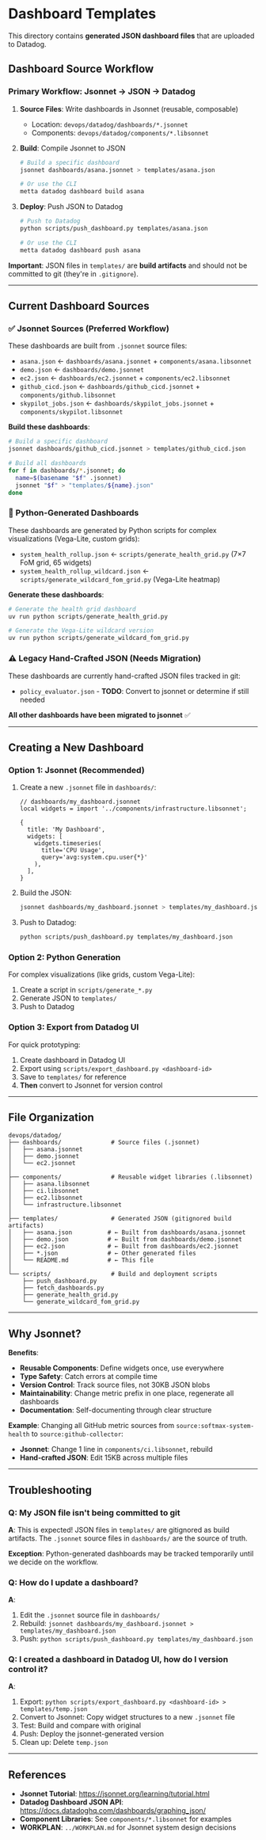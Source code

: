 # Dashboard Templates

This directory contains **generated JSON dashboard files** that are uploaded to Datadog.

## Dashboard Source Workflow

### Primary Workflow: Jsonnet → JSON → Datadog

1. **Source Files**: Write dashboards in Jsonnet (reusable, composable)
   - Location: `devops/datadog/dashboards/*.jsonnet`
   - Components: `devops/datadog/components/*.libsonnet`

2. **Build**: Compile Jsonnet to JSON
   ```bash
   # Build a specific dashboard
   jsonnet dashboards/asana.jsonnet > templates/asana.json

   # Or use the CLI
   metta datadog dashboard build asana
   ```

3. **Deploy**: Push JSON to Datadog
   ```bash
   # Push to Datadog
   python scripts/push_dashboard.py templates/asana.json

   # Or use the CLI
   metta datadog dashboard push asana
   ```

**Important**: JSON files in `templates/` are **build artifacts** and should not be committed to git (they're in `.gitignore`).

---

## Current Dashboard Sources

### ✅ Jsonnet Sources (Preferred Workflow)
These dashboards are built from `.jsonnet` source files:

- `asana.json` ← `dashboards/asana.jsonnet` + `components/asana.libsonnet`
- `demo.json` ← `dashboards/demo.jsonnet`
- `ec2.json` ← `dashboards/ec2.jsonnet` + `components/ec2.libsonnet`
- `github_cicd.json` ← `dashboards/github_cicd.jsonnet` + `components/github.libsonnet`
- `skypilot_jobs.json` ← `dashboards/skypilot_jobs.jsonnet` + `components/skypilot.libsonnet`

**Build these dashboards**:
```bash
# Build a specific dashboard
jsonnet dashboards/github_cicd.jsonnet > templates/github_cicd.json

# Build all dashboards
for f in dashboards/*.jsonnet; do
  name=$(basename "$f" .jsonnet)
  jsonnet "$f" > "templates/${name}.json"
done
```

### 🔧 Python-Generated Dashboards
These dashboards are generated by Python scripts for complex visualizations (Vega-Lite, custom grids):

- `system_health_rollup.json` ← `scripts/generate_health_grid.py` (7×7 FoM grid, 65 widgets)
- `system_health_rollup_wildcard.json` ← `scripts/generate_wildcard_fom_grid.py` (Vega-Lite heatmap)

**Generate these dashboards**:
```bash
# Generate the health grid dashboard
uv run python scripts/generate_health_grid.py

# Generate the Vega-Lite wildcard version
uv run python scripts/generate_wildcard_fom_grid.py
```

### ⚠️ Legacy Hand-Crafted JSON (Needs Migration)
These dashboards are currently hand-crafted JSON files tracked in git:

- `policy_evaluator.json` - **TODO**: Convert to jsonnet or determine if still needed

**All other dashboards have been migrated to jsonnet** ✅

---

## Creating a New Dashboard

### Option 1: Jsonnet (Recommended)

1. Create a new `.jsonnet` file in `dashboards/`:
   ```jsonnet
   // dashboards/my_dashboard.jsonnet
   local widgets = import '../components/infrastructure.libsonnet';

   {
     title: 'My Dashboard',
     widgets: [
       widgets.timeseries(
         title='CPU Usage',
         query='avg:system.cpu.user{*}'
       ),
     ],
   }
   ```

2. Build the JSON:
   ```bash
   jsonnet dashboards/my_dashboard.jsonnet > templates/my_dashboard.json
   ```

3. Push to Datadog:
   ```bash
   python scripts/push_dashboard.py templates/my_dashboard.json
   ```

### Option 2: Python Generation

For complex visualizations (like grids, custom Vega-Lite):

1. Create a script in `scripts/generate_*.py`
2. Generate JSON to `templates/`
3. Push to Datadog

### Option 3: Export from Datadog UI

For quick prototyping:

1. Create dashboard in Datadog UI
2. Export using `scripts/export_dashboard.py <dashboard-id>`
3. Save to `templates/` for reference
4. **Then** convert to Jsonnet for version control

---

## File Organization

```
devops/datadog/
├── dashboards/              # Source files (.jsonnet)
│   ├── asana.jsonnet
│   ├── demo.jsonnet
│   └── ec2.jsonnet
│
├── components/              # Reusable widget libraries (.libsonnet)
│   ├── asana.libsonnet
│   ├── ci.libsonnet
│   ├── ec2.libsonnet
│   └── infrastructure.libsonnet
│
├── templates/               # Generated JSON (gitignored build artifacts)
│   ├── asana.json          # ← Built from dashboards/asana.jsonnet
│   ├── demo.json           # ← Built from dashboards/demo.jsonnet
│   ├── ec2.json            # ← Built from dashboards/ec2.jsonnet
│   ├── *.json              # ← Other generated files
│   └── README.md           # ← This file
│
└── scripts/                 # Build and deployment scripts
    ├── push_dashboard.py
    ├── fetch_dashboards.py
    ├── generate_health_grid.py
    └── generate_wildcard_fom_grid.py
```

---

## Why Jsonnet?

**Benefits**:
- **Reusable Components**: Define widgets once, use everywhere
- **Type Safety**: Catch errors at compile time
- **Version Control**: Track source files, not 30KB JSON blobs
- **Maintainability**: Change metric prefix in one place, regenerate all dashboards
- **Documentation**: Self-documenting through clear structure

**Example**: Changing all GitHub metric sources from `source:softmax-system-health` to `source:github-collector`:
- **Jsonnet**: Change 1 line in `components/ci.libsonnet`, rebuild
- **Hand-crafted JSON**: Edit 15KB across multiple files

---

## Troubleshooting

### Q: My JSON file isn't being committed to git

**A**: This is expected! JSON files in `templates/` are gitignored as build artifacts. The `.jsonnet` source files in `dashboards/` are the source of truth.

**Exception**: Python-generated dashboards may be tracked temporarily until we decide on the workflow.

### Q: How do I update a dashboard?

**A**:
1. Edit the `.jsonnet` source file in `dashboards/`
2. Rebuild: `jsonnet dashboards/my_dashboard.jsonnet > templates/my_dashboard.json`
3. Push: `python scripts/push_dashboard.py templates/my_dashboard.json`

### Q: I created a dashboard in Datadog UI, how do I version control it?

**A**:
1. Export: `python scripts/export_dashboard.py <dashboard-id> > templates/temp.json`
2. Convert to Jsonnet: Copy widget structures to a new `.jsonnet` file
3. Test: Build and compare with original
4. Push: Deploy the jsonnet-generated version
5. Clean up: Delete `temp.json`

---

## References

- **Jsonnet Tutorial**: https://jsonnet.org/learning/tutorial.html
- **Datadog Dashboard JSON API**: https://docs.datadoghq.com/dashboards/graphing_json/
- **Component Libraries**: See `components/*.libsonnet` for examples
- **WORKPLAN**: `../WORKPLAN.md` for Jsonnet system design decisions
